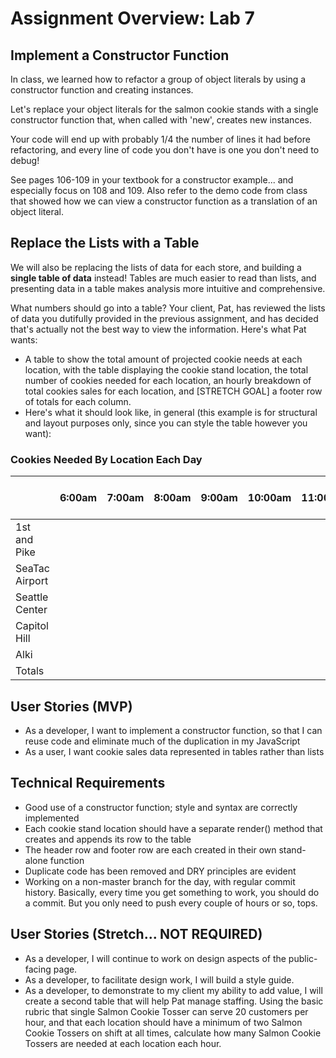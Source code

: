 # Assignment Overview: Lab 7

## Implement a Constructor Function

In class, we learned how to refactor a group of object literals by using a constructor function and creating instances.

Let's replace your object literals for the salmon cookie stands with a single constructor function that, when called with 'new', creates new instances.

Your code will end up with probably 1/4 the number of lines it had before refactoring, and every line of code you don't have is one you don't need to debug!

See pages 106-109 in your textbook for a constructor example... and especially focus on 108 and 109. Also refer to the demo code from class that showed how we can view a constructor function as a translation of an object literal.

## Replace the Lists with a Table

We will also be replacing the lists of data for each store, and building a **single table of data** instead! Tables are much easier to read than lists, and presenting data in a table makes analysis more intuitive and comprehensive.

What numbers should go into a table? Your client, Pat, has reviewed the lists of data you dutifully provided in the previous assignment, and has decided that's actually not the best way to view the information. Here's what Pat wants:

- A table to show the total amount of projected cookie needs at each location, with the table displaying the cookie stand location, the total number of cookies needed for each location, an hourly breakdown of total cookies sales for each location, and [STRETCH GOAL] a footer row of totals for each column.
- Here's what it should look like, in general (this example is for structural and layout purposes only, since you can style the table however you want):

### Cookies Needed By Location Each Day

|                | 6:00am | 7:00am | 8:00am | 9:00am | 10:00am | 11:00am | 12:00pm | 1:00pm | 2:00pm | 3:00pm | 4:00pm | 5:00pm | 6:00pm | 7:00pm | Daily Location Total
|------------------------|-------|--------|--------|--------|--------|---------|---------|---------|--------|--------|--------|--------|--------|--------|--------|
| 1st and Pike      |       |        |        |        |        |         |         |         |        |        |        |        |        |        |
| SeaTac Airport           |       |        |        |        |        |         |         |         |        |        |        |        |        |        |
| Seattle Center |       |        |        |        |        |         |         |         |        |        |        |        |        |        |
| Capitol Hill       |       |        |        |        |        |         |         |         |        |        |        |        |        |        |
| Alki        |       |        |        |        |        |         |         |         |        |        |        |        |        |        |
| Totals                 |       |        |        |        |        |         |         |         |        |        |        |        |        |        |


## User Stories (MVP)
- As a developer, I want to implement a constructor function, so that I can reuse code and eliminate much of the duplication in my JavaScript
- As a user, I want cookie sales data represented in tables rather than lists

## Technical Requirements
- Good use of a constructor function; style and syntax are correctly implemented
- Each cookie stand location should have a separate render() method that creates and appends its row to the table
- The header row and footer row are each created in their own stand-alone function
- Duplicate code has been removed and DRY principles are evident
- Working on a non-master branch for the day, with regular commit history. Basically, every time you get something to work, you should do a commit. But you only need to push every couple of hours or so, tops.

## User Stories (Stretch... NOT REQUIRED)
- As a developer, I will continue to work on design aspects of the public-facing page.
- As a developer, to facilitate design work, I will build a style guide.
- As a developer, to demonstrate to my client my ability to add value, I will create a second table that will help Pat manage staffing. Using the basic rubric that single Salmon Cookie Tosser can serve 20 customers per hour, and that each location should have a minimum of two Salmon Cookie Tossers on shift at all times, calculate how many Salmon Cookie Tossers are needed at each location each hour.
